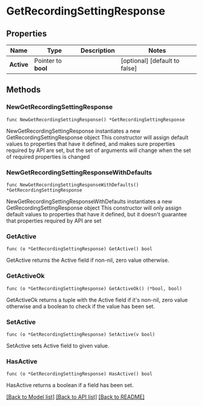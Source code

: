 # GetRecordingSettingResponse

## Properties

Name | Type | Description | Notes
------------ | ------------- | ------------- | -------------
**Active** | Pointer to **bool** |  | [optional] [default to false]

## Methods

### NewGetRecordingSettingResponse

`func NewGetRecordingSettingResponse() *GetRecordingSettingResponse`

NewGetRecordingSettingResponse instantiates a new GetRecordingSettingResponse object
This constructor will assign default values to properties that have it defined,
and makes sure properties required by API are set, but the set of arguments
will change when the set of required properties is changed

### NewGetRecordingSettingResponseWithDefaults

`func NewGetRecordingSettingResponseWithDefaults() *GetRecordingSettingResponse`

NewGetRecordingSettingResponseWithDefaults instantiates a new GetRecordingSettingResponse object
This constructor will only assign default values to properties that have it defined,
but it doesn't guarantee that properties required by API are set

### GetActive

`func (o *GetRecordingSettingResponse) GetActive() bool`

GetActive returns the Active field if non-nil, zero value otherwise.

### GetActiveOk

`func (o *GetRecordingSettingResponse) GetActiveOk() (*bool, bool)`

GetActiveOk returns a tuple with the Active field if it's non-nil, zero value otherwise
and a boolean to check if the value has been set.

### SetActive

`func (o *GetRecordingSettingResponse) SetActive(v bool)`

SetActive sets Active field to given value.

### HasActive

`func (o *GetRecordingSettingResponse) HasActive() bool`

HasActive returns a boolean if a field has been set.


[[Back to Model list]](../README.md#documentation-for-models) [[Back to API list]](../README.md#documentation-for-api-endpoints) [[Back to README]](../README.md)


